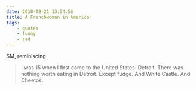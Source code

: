 ```yaml
---
date: 2018-09-21 13:54:56
title: A Frenchwoman in America
tags:
    - quotes
    - funny
    - sad
---
```


SM, reminiscing 

> I was 15 when I first came to the United States. Detroit. There was nothing worth eating in Detroit. Except fudge. And White Castle. And Cheetos.
